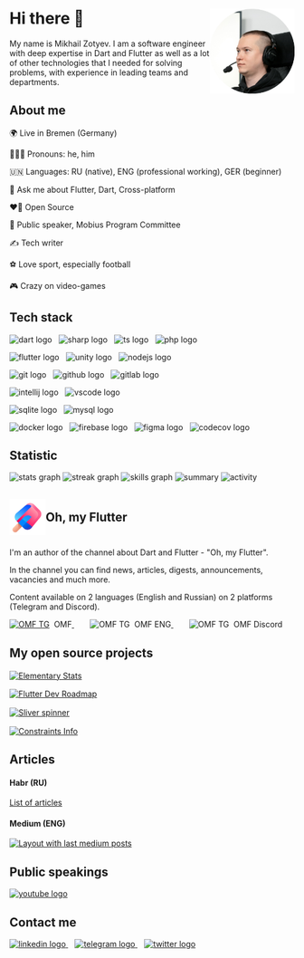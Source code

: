<div style="text-align: left;">
    <img align="right" height="150" src="./img/ava.png" alt="avatar"/>
    <h1>Hi there 👋</h1>
    <p>My name is Mikhail Zotyev. I am a software engineer with deep expertise in Dart and Flutter as well as a lot of other technologies that I needed for solving problems, with experience in leading teams and departments.</p>
</div>

<div style="text-align: left;">
    <h2>About me</h2>
    <p>🌍 Live in Bremen (Germany)</p>
    <p>🙎🏻‍♂️ Pronouns: he, him</p>
    <p>🇺🇳 Languages: RU (native), ENG (professional working), GER (beginner)</p>
    <p>💬 Ask me about Flutter, Dart, Cross-platform</p>
    <p>❤️‍🔥 Open Source</p>
    <p>🎤 Public speaker, Mobius Program Committee</p>
    <p>✍️ Tech writer</p>
    <p>⚽️ Love sport, especially football</p>
    <p>🎮 Crazy on video-games</p>
</div>


<div style="text-align: left;">
    <h2>Tech stack</h2>
    <p>
        <img src="https://skillicons.dev/icons?i=dart" height="32" alt="dart logo"/>
        <img width="4" />
        <img src="https://skillicons.dev/icons?i=cs" height="32" alt="sharp logo"/>
        <img width="4" />
        <img src="https://skillicons.dev/icons?i=typescript" height="32" alt="ts logo"/>
        <img width="4" />
        <img src="https://skillicons.dev/icons?i=php" height="32" alt="php logo"/>
    </p>
    <p>
        <img src="https://skillicons.dev/icons?i=flutter" height="32" alt="flutter logo"/>
        <img width="4" />
        <img src="https://skillicons.dev/icons?i=unity" height="32" alt="unity logo"/>
        <img width="4" />
        <img src="https://skillicons.dev/icons?i=nodejs" height="32" alt="nodejs logo"/>
    </p>
    <p>
        <img src="https://skillicons.dev/icons?i=git" height="32" alt="git logo"/>
        <img width="4" />
        <img src="https://skillicons.dev/icons?i=github" height="32" alt="github logo"/>
        <img width="4" />
        <img src="https://skillicons.dev/icons?i=gitlab" height="32" alt="gitlab logo"/>
    </p>
    <p>
        <img src="https://cdn.jsdelivr.net/gh/devicons/devicon/icons/intellij/intellij-original.svg" height="32" alt="intellij logo"/>
        <img width="4" />
        <img src="https://skillicons.dev/icons?i=vscode" height="32" alt="vscode logo"/>
    </p>
    <p>
        <img src="https://skillicons.dev/icons?i=sqlite" height="32" alt="sqlite logo"/>
        <img width="4" />
        <img src="https://skillicons.dev/icons?i=mysql" height="32" alt="mysql logo"/>
    </p>
    <p>
        <img src="https://skillicons.dev/icons?i=docker" height="32" alt="docker logo"/>
        <img width="4" />
        <img src="https://skillicons.dev/icons?i=firebase" height="32" alt="firebase logo"/>
        <img width="4" />
        <img src="https://skillicons.dev/icons?i=figma" height="32" alt="figma logo"/>
        <img width="4" />
        <img src="https://cdn.jsdelivr.net/gh/devicons/devicon/icons/codecov/codecov-plain.svg" height="32" alt="codecov logo"/>
    </p>
</div>


<div style="text-align: left;">
    <h2>Statistic</h2>
    <img src="https://github-readme-stats.vercel.app/api?username=MbIXJkee&hide_title=false&hide_rank=false&show_icons=true&include_all_commits=true&count_private=true&disable_animations=false&theme=dark&locale=en&hide_border=false&order=1" height="250" alt="stats graph"/>
    <img src="https://streak-stats.demolab.com?user=MbIXJkee&locale=en&mode=daily&theme=dark&hide_border=false&border_radius=5&order=3" height="220" alt="streak graph"/>
    <img src="https://cr-skills-chart-widget.azurewebsites.net/api/api?username=mbixjkee" height="400" alt="skills graph"/>
    <img src="https://cr-ss-service.azurewebsites.net/api/ScreenShot?widget=summary&username=mbixjkee" alt="summary"/>
    <img src="https://cr-ss-service.azurewebsites.net/api/ScreenShot?widget=activity&username=mbixjkee&labels=true" alt="activity"/>
</div>

<div style="text-align: left;">
    <h2><span style="vertical-align: middle;"><img src="./img/omf.svg" alt="OMF Logo" height="64"/></span>Oh, my Flutter</h2>
    <p>I'm an author of the channel about Dart and Flutter - "Oh, my Flutter".</p>
    <p>In the channel you can find news, articles, digests, announcements, vacancies and much more.</p>
    <p>Content available on 2 languages (English and Russian) on 2 platforms (Telegram and Discord).</p>
    <p>
        <a href="https://t.me/ohmyflutter">
            <div style="display: inline-block;">
                <img src="https://raw.githubusercontent.com/maurodesouza/profile-readme-generator/master/src/assets/icons/social/telegram/default.svg" height="24" width="24" alt="OMF TG">
                <p style="float:right; margin: 0px; margin-left: 8px;">OMF</p>
            </div>
        </a>
        <img width="24" />
        <a href="https://t.me/ohmyflutterENG">
            <div style="display: inline-block;">
                <img src="https://raw.githubusercontent.com/maurodesouza/profile-readme-generator/master/src/assets/icons/social/telegram/default.svg" height="24" width="24" alt="OMF TG">
                <p style="float:right; margin: 0px; margin-left: 8px;">OMF ENG</p>
            </div>
        </a>
        <img width="24" />
        <a href="https://discord.com/invite/4b8aRVDMx7">
            <div style="display: inline-block;">
                <img src="https://raw.githubusercontent.com/maurodesouza/profile-readme-generator/master/src/assets/icons/social/discord/default.svg" height="24" width="24" alt="OMF TG">
                <p style="float:right; margin: 0px; margin-left: 8px;">OMF Discord</p>
            </div>
        </a>
    </p>
</div>

<div style="text-align: left;">
    <h2>My open source projects</h2>
    <p>
        <a href="https://github.com/Elementary-team/flutter-elementary">
            <img src="https://github-readme-stats.vercel.app/api/pin/?username=Elementary-team&repo=flutter-elementary" alt="Elementary Stats" style="vertical-align: middle;">
        </a>
    </p>
    <p>
        <a href="https://github.com/MbIXjkee/flutter-developer-map">
            <img src="https://github-readme-stats.vercel.app/api/pin/?username=MbIXjkee&repo=flutter-developer-map" alt="Flutter Dev Roadmap" style="vertical-align: middle;">
        </a>
    </p>
    <p>
        <a href="https://github.com/MbIXjkee/sliver_spinner">
            <img src="https://github-readme-stats.vercel.app/api/pin/?username=MbIXjkee&repo=sliver_spinner" alt="Sliver spinner" style="vertical-align: middle;">
        </a>
    </p>
    <p>
        <a href="https://github.com/MbIXjkee/constraints_info">
            <img src="https://github-readme-stats.vercel.app/api/pin/?username=MbIXjkee&repo=constraints_info" alt="Constraints Info" style="vertical-align: middle;">
        </a>
    </p>
</div>

<div style="text-align: left;">
    <h2>Articles</h2>
    <h4>Habr (RU)</h4>
    <a href="https://habr.com/ru/users/mbixjkee/posts/">List of articles</a>
    <h4>Medium (ENG)</h4>
    <a href="https://medium.com/@mbixjkee1392">
        <img src="https://github-read-medium-git-main.pahlevikun.vercel.app/latest?limit=10&username=mbixjkee1392&theme=dracula" alt="Layout with last medium posts"  />
    </a>
</div>

<div style="text-align: left;">
    <h2>Public speakings</h2>
    <a href="https://www.youtube.com/playlist?list=PLzeulWnoArIDMC9F6ZbDQJyXrbyEaMAwx" target="_blank">
        <img src="https://img.shields.io/static/v1?message=Youtube Playlist&logo=youtube&label=&color=FF0000&logoColor=white&labelColor=&style=for-the-badge" height="35" alt="youtube logo"  />
    </a>
</div>

<div style="text-align: left;">
    <h2>Contact me</h2>
    <a href="https://www.linkedin.com/in/mbixjkee/" target="_blank">
        <img src="https://raw.githubusercontent.com/maurodesouza/profile-readme-generator/master/src/assets/icons/social/linkedin/default.svg" height="32" alt="linkedin logo"/>
    </a>
    <img width="8" />
    <a href="https://t.me/mbixjkee/" target="_blank">
        <img src="https://raw.githubusercontent.com/maurodesouza/profile-readme-generator/master/src/assets/icons/social/telegram/default.svg" height="32" alt="telegram logo"/>
    </a>
    <img width="8" />
    <a href="https://twitter.com/MbIXJkee" target="_blank">
        <img src="https://raw.githubusercontent.com/maurodesouza/profile-readme-generator/master/src/assets/icons/social/twitter/default.svg" height="32" alt="twitter logo"/>
    </a>
</div>

